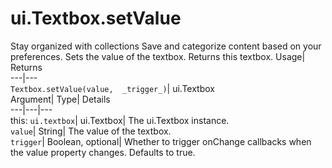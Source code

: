  
#  ui.Textbox.setValue 
Stay organized with collections  Save and categorize content based on your preferences. 
Sets the value of the textbox. 
Returns this textbox.
Usage| Returns  
---|---  
`Textbox.setValue(value,  _trigger_)`| ui.Textbox  
Argument| Type| Details  
---|---|---  
this: `ui.textbox`| ui.Textbox| The ui.Textbox instance.  
`value`| String| The value of the textbox.  
`trigger`| Boolean, optional| Whether to trigger onChange callbacks when the value property changes. Defaults to true.  
